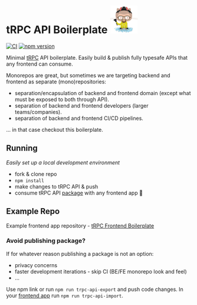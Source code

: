 # tRPC API Boilerplate ![Heisenberg](https://raw.githubusercontent.com/mkosir/trpc-fe-boilerplate/main/misc/heisenberg_75.png)

[![CI][ci-badge]][ci-url]
[![npm version][npm-badge]][npm-url]

Minimal [tRPC](https://trpc.io/) API boilerplate. Easily build &amp; publish fully typesafe APIs that any frontend can consume.

Monorepos are great, but sometimes we are targeting backend and frontend as separate (mono)repositories:

- separation/encapsulation of backend and frontend domain (except what must be exposed to both through API).
- separation of backend and frontend developers (larger teams/companies).
- separation of backend and frontend CI/CD pipelines.

... in that case checkout this boilerplate.

## Running

_Easily set up a local development environment_

- fork & clone repo
- `npm install`
- make changes to tRPC API & push
- consume tRPC API [package](https://www.npmjs.com/package/trpc-api-boilerplate) with any frontend app 🚀

## Example Repo

Example frontend app repository - [tRPC Frontend Boilerplate](https://github.com/mkosir/trpc-fe-boilerplate)

### Avoid publishing package?

If for whatever reason publishing a package is not an option:

- privacy concerns
- faster development iterations - skip CI (BE/FE monorepo look and feel)
- ...

Use npm link or run `npm run trpc-api-export` and push code changes. In your [frontend app](https://github.com/mkosir/trpc-fe-boilerplate/blob/main/package.json#L6) run `npm run trpc-api-import`.

<!-- Badges -->

[ci-badge]: https://github.com/mkosir/trpc-api-boilerplate/actions/workflows/CI.yml/badge.svg
[ci-url]: https://github.com/mkosir/trpc-api-boilerplate/actions/workflows/CI.yml
[npm-url]: https://www.npmjs.com/package/trpc-api-boilerplate
[npm-badge]: https://img.shields.io/npm/v/trpc-api-boilerplate.svg
